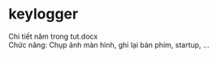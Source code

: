 # keylogger
Chi tiết năm trong tut.docx  
Chức năng: Chụp ảnh màn hình, ghi lại bàn phím, startup, ...
